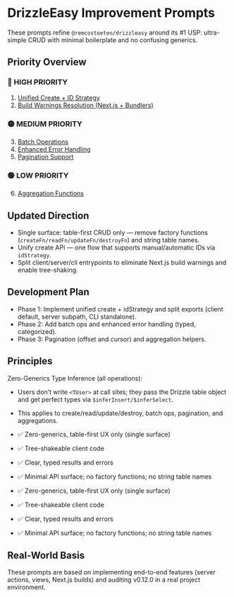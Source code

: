 # DrizzleEasy Improvement Prompts

These prompts refine `@remcostoeten/drizzleasy` around its #1 USP: ultra-simple CRUD with minimal boilerplate and no confusing generics.

## Priority Overview

### 🔴 HIGH PRIORITY
1. [Unified Create + ID Strategy](./00-unified-create-and-id-strategy.md)
2. [Build Warnings Resolution (Next.js + Bundlers)](./02-build-warnings-resolution.md)

### 🟡 MEDIUM PRIORITY
3. [Batch Operations](./03-batch-operations.md)
4. [Enhanced Error Handling](./04-enhanced-error-handling.md)
5. [Pagination Support](./05-pagination-support.md)

### 🟢 LOW PRIORITY
6. [Aggregation Functions](./06-aggregation-functions.md)

## Updated Direction

- Single surface: table-first CRUD only — remove factory functions (`createFn/readFn/updateFn/destroyFn`) and string table names.
- Unify create API — one flow that supports manual/automatic IDs via `idStrategy`.
- Split client/server/cli entrypoints to eliminate Next.js build warnings and enable tree-shaking.

## Development Plan

- Phase 1: Implement unified create + idStrategy and split exports (client default, server subpath, CLI standalone).
- Phase 2: Add batch ops and enhanced error handling (typed, categorized).
- Phase 3: Pagination (offset and cursor) and aggregation helpers.

## Principles

Zero-Generics Type Inference (all operations):
- Users don’t write `<TUser>` at call sites; they pass the Drizzle table object and get perfect types via `$inferInsert/$inferSelect`.
- This applies to create/read/update/destroy, batch ops, pagination, and aggregations.

- ✅ Zero-generics, table-first UX only (single surface)
- ✅ Tree-shakeable client code
- ✅ Clear, typed results and errors
- ✅ Minimal API surface; no factory functions; no string table names

- ✅ Zero-generics, table-first UX only (single surface)
- ✅ Tree-shakeable client code
- ✅ Clear, typed results and errors
- ✅ Minimal API surface; no factory functions; no string table names

## Real-World Basis

These prompts are based on implementing end-to-end features (server actions, views, Next.js builds) and auditing v0.12.0 in a real project environment.
